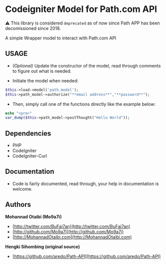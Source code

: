 # Codeigniter Model for Path.com API

:warning: This library is considered `deprecated` as of now since Path APP has been decomissioned since 2018.

A simple Wrapper model to interact with Path.com API

## USAGE

* _(Optional)_ Update the constructor of the model, read through comments to figure out what is needed.
 
* Initiate the model when needed:
```PHP
$this->load->model('path_model');
$this->path_model->authorize("**email address**","**password**");
```

* Then, simply call one of the functions directly like the example below:
```PHP
echo "<pre>"
var_dump($this->path_model->postThought("Hello World"));
```

## Dependencies
+ PHP
+ CodeIgniter
+ CodeIgniter-Curl


## Documentation

* Code is fairly documented, read through, your help in documentation is welcome.


## Authors

**Mohannad Otaibi (Mo9a7i)**
+ [http://twitter.com/BuFai7an](http://twitter.com/BuFai7an)
+ [http://github.com/Mo9a7i](http://github.com/Mo9a7i)
+ [http://MohannadOtaibi.com](http://MohannadOtaibi.com)

**Hengki Sihombing (original source)**
+ [https://github.com/aredo/Path-API](https://github.com/aredo/Path-API)
